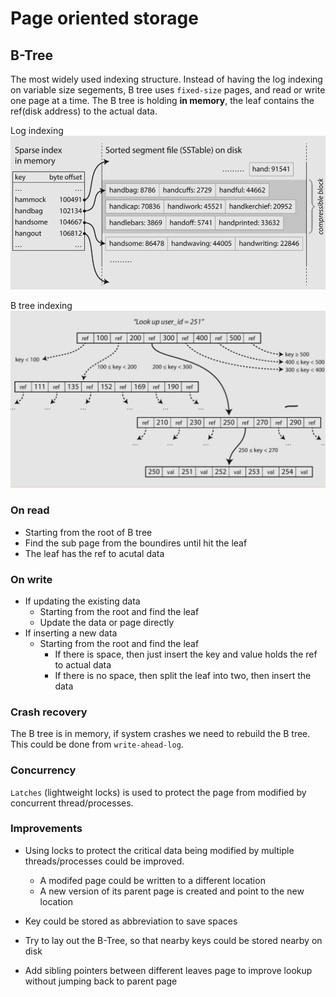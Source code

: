 # Page oriented storage

## B-Tree

The most widely used indexing structure. Instead of having the log indexing on variable size segements, B tree uses `fixed-size` pages, and read or write one page at a time. The B tree is holding **in memory**, the leaf contains the ref(disk address) to the actual data.

Log indexing
![log-indexing](./resources/log-indexing.jpg)

B tree indexing
![b-tree-indexing](./resources/b-tree-indexing.jpg)

### On read

- Starting from the root of B tree
- Find the sub page from the boundires until hit the leaf
- The leaf has the ref to acutal data

### On write

- If updating the existing data
  - Starting from the root and find the leaf
  - Update the data or page directly
- If inserting a new data
  - Starting from the root and find the leaf
    - If there is space, then just insert the key and value holds the ref to actual data
    - If there is no space, then split the leaf into two, then insert the data

### Crash recovery

The B tree is in memory, if system crashes we need to rebuild the B tree. This could be done from `write-ahead-log`.

### Concurrency

`Latches` (lightweight locks) is used to protect the page from modified by concurrent thread/processes.

### Improvements

- Using locks to protect the critical data being modified by multiple threads/processes could be improved.
  - A modifed page could be written to a different location
  - A new version of its parent page is created and point to the new location

- Key could be stored as abbreviation to save spaces
- Try to lay out the B-Tree, so that nearby keys could be stored nearby on disk
- Add sibling pointers between different leaves page to improve lookup without jumping back to parent page
